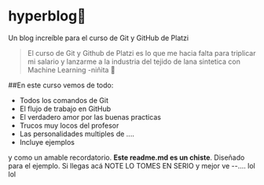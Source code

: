 # hyperblog🥳
Un blog increíble para el curso de Git y GitHub de Platzi
> El curso de Git y Github de Platzi es lo que me hacia falta para triplicar mi salario y lanzarme a la industria del tejido de lana sintetica con Machine Learning
> -niñita 🧚

##En este curso vemos de todo:
* Todos los comandos de Git
* El flujo de trabajo en GitHub
* El verdadero amor por las buenas practicas
* Trucos muy locos del profesor
* Las personalidades multiples de ....
* Incluye ejemplos

y como un amable recordatorio. **Este readme.md es un chiste**. Diseñado para el ejemplo. Si llegas acá NOTE LO TOMES EN SERIO y mejor ve --....
lol lol